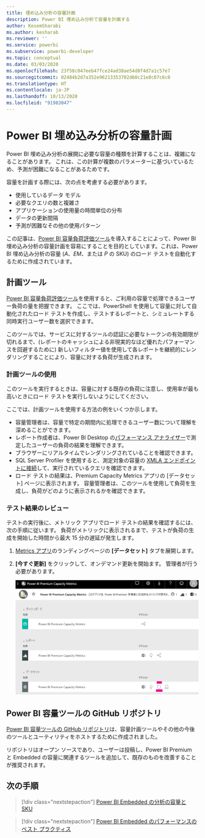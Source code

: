```yaml
---
title: 埋め込み分析の容量計画
description: Power BI 埋め込み分析で容量を計画する
author: KesemSharabi
ms.author: kesharab
ms.reviewer: ''
ms.service: powerbi
ms.subservice: powerbi-developer
ms.topic: conceptual
ms.date: 03/03/2020
ms.openlocfilehash: 23f58c047eeb47fce24ad38ae54d8f4d7a1c57e7
ms.sourcegitcommit: 02484b2d7a352e96213353702d60c21e8c07c6c0
ms.translationtype: HT
ms.contentlocale: ja-JP
ms.lasthandoff: 10/13/2020
ms.locfileid: "91983047"
---
```

# <a name="capacity-planning-in-power-bi-embedded-analytics"></a>Power BI 埋め込み分析の容量計画

Power BI 埋め込み分析の展開に必要な容量の種類を計算することは、複雑になることがあります。 これは、この計算が複数のパラメーターに基づいているため、予測が困難になることがあるためです。

容量を計画する際には、次の点を考慮する必要があります。

* 使用しているデータ モデル
* 必要なクエリの数と複雑さ
* アプリケーションの使用量の時間単位の分布
* データの更新間隔
* 予測が困難なその他の使用パターン

この記事は、[Power BI 容量負荷評価ツール](https://github.com/microsoft/PowerBI-Tools-For-Capacities/tree/master/LoadTestingPowerShellTool/)を導入することによって、Power BI 埋め込み分析の容量計画を容易にすることを目的としています。これは、Power BI 埋め込み分析の容量 (*A*、*EM*、または *P* の SKU) のロード テストを自動化するために作成されています。

## <a name="planning-tool"></a>計画ツール

 [Power BI 容量負荷評価ツール](https://github.com/microsoft/PowerBI-Tools-For-Capacities/tree/master/LoadTestingPowerShellTool/)を使用すると、ご利用の容量で処理できるユーザー負荷の量を把握できます。 ここでは、PowerShell を使用して容量に対して自動化されたロード テストを作成し、テストするレポートと、シミュレートする同時実行ユーザー数を選択できます。

このツールでは、サービスに対するツールの認証に必要なトークンの有効期限が切れるまで、(レポートのキャッシュによる非現実的なほど優れたパフォーマンスを回避するために) 新しいフィルター値を使用して各レポートを継続的にレンダリングすることにより、容量に対する負荷が生成されます。

### <a name="using-the-planning-tool"></a>計画ツールの使用

このツールを実行するときは、容量に対する既存の負荷に注意し、使用率が最も高いときにロード テストを実行しないようにしてください。

ここでは、計画ツールを使用する方法の例をいくつか示します。

* 容量管理者は、容量で特定の期間内に処理できるユーザー数について理解を深めることができます。
* レポート作成者は、Power BI Desktop の[パフォーマンス アナライザー](../../create-reports/desktop-performance-analyzer.md)で測定したユーザーの負荷の結果を理解できます。
* ブラウザーにリアルタイムでレンダリングされていることを確認できます。
* SQL Server Profiler を使用すると、測定対象の容量の [XMLA エンドポイントに接続](https://powerbi.microsoft.com/blog/power-bi-open-platform-connectivity-with-xmla-endpoints-public-preview/)して、実行されているクエリを確認できます。
* ロード テストの結果は、Premium Capacity Metrics アプリの [データセット] ページに表示されます。 容量管理者は、このツールを使用して負荷を生成し、負荷がどのように表示されるかを確認できます。

### <a name="reviewing-the-test-results"></a>テスト結果のレビュー

テストの実行後に、メトリック アプリでロード テストの結果を確認するには、次の手順に従います。 負荷がメトリックに表示されるまで、テストが負荷の生成を開始した時間から最大 15 分の遅延が発生します。

1. [Metrics アプリ](../../admin/service-admin-premium-monitor-capacity.md)のランディングページの **[データセット]** タブを展開します。
2. **[今すぐ更新]** をクリックして、オンデマンド更新を開始ます。 管理者が行う必要があります。

    ![Power BI Premium Capacity Metrics](media/embedded-capacity-planning/embedded-capacity-planning.png)

## <a name="power-bi-capacity-tools-github-repository"></a>Power BI 容量ツールの GitHub リポジトリ

[Power BI 容量ツールの GitHub リポジトリ](https://github.com/microsoft/PowerBI-Tools-For-Capacities)は、容量計画ツールやその他の今後のツールとユーティリティをホストするために作成されました。

リポジトリはオープン ソースであり、ユーザーは投稿し、Power BI Premium と Embedded の容量に関連するツールを追加して、既存のものを改善することが推奨されます。

## <a name="next-steps"></a>次の手順

> [!div class="nextstepaction"]
>[Power BI Embedded の分析の容量と SKU](embedded-capacity.md)

> [!div class="nextstepaction"]
>[Power BI Embedded のパフォーマンスのベスト プラクティス](embedded-performance-best-practices.md)